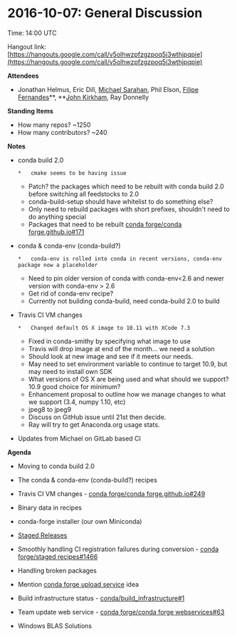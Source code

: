 # 2016-10-07: General Discussion

Time: 14:00 UTC

Hangout link: [](https://hangouts.google.com/call/v5olhwzpfzgzpoq5i3wthjpqpie)[https://hangouts.google.com/call/v5olhwzpfzgzpoq5i3wthjpqpie](https://hangouts.google.com/call/v5olhwzpfzgzpoq5i3wthjpqpie)

**Attendees**

*   Jonathan Helmus, Eric Dill, [Michael Sarahan](https://conda-forge.hackpad.com/ep/profile/yHQTJXZ4gyS), Phil Elson, [Filipe Fernandes](https://twitter.com/ocefpaf)**, **[John Kirkham](https://conda-forge.hackpad.com/ep/profile/wv6uvIZX6h0), Ray Donnelly

**Standing Items**

*   How many repos? ~1250
*   How many contributors? ~240

**Notes**

*   conda build 2.0

        *   cmake seems to be having issue
    *   Patch? the packages which need to be rebuilt with conda build 2.0 before switching all feedstocks to 2.0
    *   conda-build-setup should have whitelist to do something else?
    *   Only need to rebuild packages with short prefixes, shouldn't need to do anything special
    *   Packages that need to be rebuilt [conda forge/conda forge.github.io#171](https://github.com/conda-forge/conda-forge.github.io/issues/171)

*   conda & conda-env (conda-build?)

        *   conda-env is rolled into conda in recent versions, conda-env package now a placeholder
    *   Need to pin older version of conda with conda-env<2.6 and newer version with conda-env > 2.6
    *   Get rid of conda-env recipe?
    *   Currently not building conda-build, need conda-build 2.0 to build

*   Travis CI VM changes

        *   Changed default OS X image to 10.11 with XCode 7.3
    *   Fixed in conda-smithy by specifying what image to use
    *   Travis will drop image at end of the month... we need a solution
    *   Should look at new image and see if it meets our needs.
    *   May need to set environment variable to continue to target 10.9, but may need to install own SDK
    *   What versions of OS X are being used and what should we support? 10.9 good choice for minimum?
    *   Enhancement proposal to outline how we manage changes to what we support (3.4, numpy 1.10, etc)
    *   jpeg8 to jpeg9
    *   Discuss on GitHub issue until 21st then decide.
    *   Ray will try to get Anaconda.org usage stats.

*   Updates from Michael on GitLab based CI 

**Agenda**

*   Moving to conda build 2.0
*   The conda & conda-env (conda-build?) recipes
*   Travis CI VM changes - [conda forge/conda forge.github.io#249](https://github.com/conda-forge/conda-forge.github.io/issues/249)

*   Binary data in recipes
*   conda-forge installer (our own Miniconda)

*   [Staged Releases](https://conda-forge.hackpad.com/DZNKZdgiMbF)
*   Smoothly handling CI registration failures during conversion - [conda forge/staged recipes#1466](https://github.com/conda-forge/staged-recipes/pull/1466)
*   Handling broken packages

*   Mention [conda forge upload service](https://conda-forge.hackpad.com/N5evEX7bZAf) idea
*   Build infrastructure status - [conda/build_infrastructure#1](https://github.com/conda/build_infrastructure/issues/1)
*   Team update web service - [conda forge/conda forge webservices#63](https://github.com/conda-forge/conda-forge-webservices/issues/63)
*   Windows BLAS Solutions